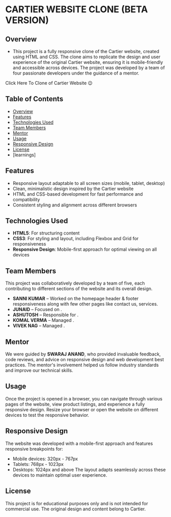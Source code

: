 # CARTIER WEBSITE CLONE (BETA VERSION)

## Overview

- This project is a fully responsive clone of the Cartier website, created using HTML and CSS. The clone aims to replicate the design and user experience of the original Cartier website, ensuring it is mobile-friendly and accessible across devices. The project was developed by a team of four passionate developers under the guidance of a mentor.


Click Here To Clone of Cartier Website 😉

## Table of Contents

- [Overview](#overview)
- [Features](#features)
- [Technologies Used](#technologies-used)
- [Team Members](#team-members)
- [Mentor](#mentor)
- [Usage](#usage)
- [Responsive Design](#responsive-design)
- [License](#license)
- [learnings]

## Features

- Responsive layout adaptable to all screen sizes (mobile, tablet, desktop)
- Clean, minimalistic design inspired by the Cartier website
- HTML and CSS-based development for fast performance and compatibility
- Consistent styling and alignment across different browsers

## Technologies Used

- **HTML5**: For structuring content
- **CSS3**: For styling and layout, including Flexbox and Grid for responsiveness
- **Responsive Design**: Mobile-first approach for optimal viewing on all devices

## Team Members

This project was collaboratively developed by a team of five, each contributing to different sections of the website and its overall design.

- **SANNI KUMAR** – Worked on the homepage header & footer responsiveness along with few other pages like contact us, services.
- **JUNAID** – Focused on .
- **ASHUTOSH** – Responsible for .
- **KOMAL VERMA** – Managed .
- **VIVEK NAG** – Managed .

## Mentor

We were guided by **SWARAJ ANAND**, who provided invaluable feedback, code reviews, and advice on responsive design and web development best practices. The mentor's involvement helped us follow industry standards and improve our technical skills.

## Usage

Once the project is opened in a browser, you can navigate through various pages of the website, view product listings, and experience a fully responsive design. Resize your browser or open the website on different devices to test the responsive behavior.

## Responsive Design

The website was developed with a mobile-first approach and features responsive breakpoints for: 
- Mobile devices: 320px - 767px
- Tablets: 768px - 1023px
- Desktops: 1024px and above
The layout adapts seamlessly across these devices to maintain optimal user experience.

## License

This project is for educational purposes only and is not intended for commercial use. The original design and content belong to Cartier.